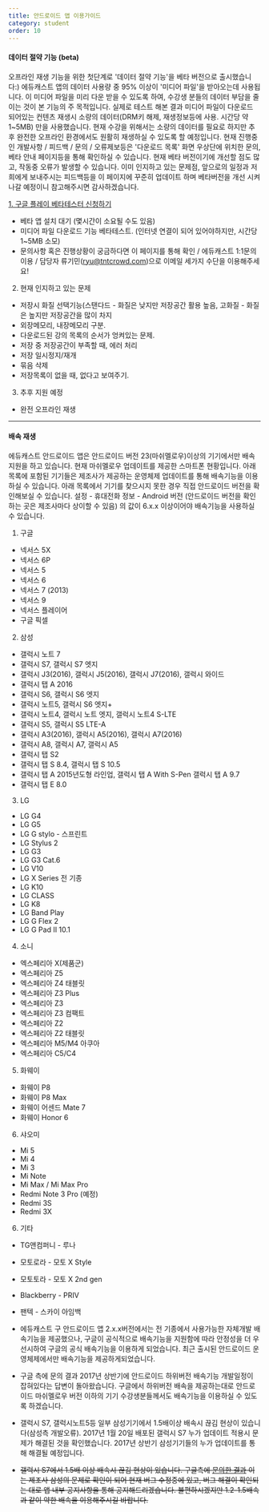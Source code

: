 ```yaml
---
title: 안드로이드 앱 이용가이드
category: student
order: 10
---
```

#### 데이터 절약 기능 (beta)
 오프라인 재생 기능을 위한 첫단계로 '데이터 절약 기능'을 베타 버전으로 출시했습니다:) 에듀캐스트 앱의 데이터 사용량 중 95% 이상이 '미디어 파일'을 받아오는데 사용됩니다. 이 미디어 파일을 미리 다운 받을 수 있도록 하여, 수강생 분들의 데이터 부담을 줄이는 것이 본 기능의 주 목적입니다. 실제로 테스트 해본 결과 미디어 파일이 다운로드 되어있는 컨텐츠 재생시 소량의 데이터(DRM키 해제, 재생정보등에 사용. 시간당 약 1~5MB) 만을 사용했습니다. 현재 수강을 위해서는 소량의 데이터를 필요로 하지만 추후 완전한 오프라인 환경에서도 원활히 재생하실 수 있도록 할 예정입니다. 현재 진행중인 개발사항 / 피드백 / 문의 / 오류제보등은 '다운로드 목록' 화면 우상단에 위치한 문의, 베타 안내 페이지등을 통해 확인하실 수 있습니다. 현재 베타 버전이기에 개선할 점도 많고, 작동중 오류가 발생할 수 있습니다. 이미 인지하고 있는 문제점, 앞으로의 일정과 저희에게 보내주시는 피드백등을 이 페이지에 꾸준히 업데이트 하며 베타버전을 개선 시켜 나갈 예정이니 참고해주시면 감사하겠습니다.

[1. 구글 플레이 베타테스터 신청하기](https://play.google.com/apps/testing/com.tntcrowd.educast)
  - 베타 앱 설치 대기 (몇시간이 소요될 수도 있음)
  - 미디어 파일 다운로드 기능 베타테스트. (인터넷 연결이 되어 있어야하지만, 시간당 1~5MB 소모)
  - 문의사항 혹은 진행상황이 궁금하다면 이 페이지를 통해 확인 / 에듀캐스트 1:1문의 이용 / 담당자 류기민(ryu@tntcrowd.com)으로 이메일 세가지 수단을 이용해주세요!

2. 현재 인지하고 있는 문제
  - 저장시 화질 선택기능(스탠다드 - 화질은 낮지만 저장공간 활용 높음, 고화질 - 화질은 높지만 저장공간을 많이 차지
  - 외장메모리, 내장메모리 구분.
  - 다운로드된 강의 목록의 순서가 엉켜있는 문제.
  - 저장 중 저장공간이 부족할 때, 에러 처리
  - 저장 일시정지/재개
  - 묶음 삭제
  - 저장목록이 없을 때, 없다고 보여주기.
  
3. 추후 지원 예정
  - 완전 오프라인 재생

---

#### 배속 재생
에듀캐스트 안드로이드 앱은 안드로이드 버전 23(마쉬멜로우)이상의 기기에서만 배속지원을 하고 있습니다. 현재 마쉬멜로우 업데이트를 제공한 스마트폰 현황입니다. 아래 목록에 포함된 기기들은 제조사가 제공하는 운영체제 업데이트를 통해 배속기능을 이용하실 수 있습니다. 아래 목록에서 기기를 찾으시지 못한 경우 직접 안드로이드 버전을 확인해보실 수 있습니다. 설정 - 휴대전화 정보 - Android 버전 (안드로이드 버전을 확인하는 곳은 제조사마다 상이할 수 있음) 의 값이 6.x.x 이상이어야 배속기능을 사용하실 수 있습니다.

1. 구글
  - 넥서스 5X
  - 넥서스 6P
  - 넥서스 5
  - 넥서스 6
  - 넥서스 7 (2013)
  - 넥서스 9
  - 넥서스 플레이어
  - 구글 픽셀


2. 삼성
  - 갤럭시 노트 7
  - 갤럭시 S7, 갤럭시 S7 엣지
  - 갤럭시 J3(2016), 갤럭시 J5(2016), 갤럭시 J7(2016), 갤럭시 와이드
  - 갤럭시 탭 A 2016
  - 갤럭시 S6, 갤럭시 S6 엣지
  - 갤럭시 노트5, 갤럭시 S6 엣지+
  - 갤럭시 노트4, 갤럭시 노트 엣지, 갤럭시 노트4 S-LTE
  - 갤럭시 S5, 갤럭시 S5 LTE-A
  - 갤럭시 A3(2016), 갤럭시 A5(2016), 갤럭시 A7(2016)
  - 갤럭시 A8, 갤럭시 A7, 갤럭시 A5
  - 갤럭시 탭 S2
  - 갤럭시 탭 S 8.4, 갤럭시 탭 S 10.5
  - 갤럭시 탭 A 2015년도형 라인업, 갤럭시 탭 A With S-Pen 갤럭시 탭 A 9.7
  - 갤럭시 탭 E 8.0


3. LG
  - LG G4
  - LG G5
  - LG G stylo - 스프린트
  - LG Stylus 2
  - LG G3
  - LG G3 Cat.6
  - LG V10
  - LG X Series 전 기종
  - LG K10
  - LG CLASS
  - LG K8
  - LG Band Play
  - LG G Flex 2
  - LG G Pad II 10.1


4. 소니
  - 엑스페리아 X(제품군)
  - 엑스페리아 Z5
  - 엑스페리아 Z4 태블릿
  - 엑스페리아 Z3 Plus
  - 엑스페리아 Z3
  - 엑스페리아 Z3 컴팩트
  - 엑스페리아 Z2
  - 엑스페리아 Z2 태블릿
  - 엑스페리아 M5/M4 아쿠아
  - 엑스페리아 C5/C4


5. 화웨이
  - 화웨이 P8
  - 화웨이 P8 Max
  - 화웨이 어센드 Mate 7
  - 화웨이 Honor 6


6. 샤오미
  - Mi 5
  - Mi 4
  - Mi 3
  - Mi Note
  - Mi Max / Mi Max Pro
  - Redmi Note 3 Pro (예정)
  - Redmi 3S
  - Redmi 3X


6. 기타
  - TG앤컴퍼니 - 루나
  - 모토로라 - 모토 X Style
  - 모토토라 - 모토 X 2nd gen
  - Blackberry - PRIV
  - 팬텍 - 스카이 아임백


- 에듀캐스트 구 안드로이드 앱 2.x.x버전에서는 전 기종에서 사용가능한 자체개발 배속기능을 제공했으나, 구글이 공식적으로 배속기능을 지원함에 따라 안정성을 더 우선시하여 구글의 공식 배속기능을 이용하게 되었습니다. 최근 출시된 안드로이드 운영체제에서만 배속기능을 제공하게되었습니다.
- 구글 측에 문의 결과 2017년 상반기에 안드로이드 하위버전 배속기능 개발일정이 잡혀있다는 답변이 돌아왔습니다. 구글에서 하위버전 배속을 제공하는대로 안드로이드 마쉬멜로우 버전 이하의 기기 수강생분들께서도 배속기능을 이용하실 수 있도록 하겠습니다.
- 갤럭시 S7, 갤럭시노트5등 일부 삼성기기에서 1.5배이상 배속시 끊김 현상이 있습니다(삼성측 개발오류). 2017년 1월 20일 배포된 갤럭시 S7 누가 업데이트 적용시 문제가 해결된 것을 확인했습니다. 2017년 상반기 삼성기기들의 누가 업데이트를 통해 해결될 예정입니다.
- ~~갤럭시 S7에서 1.5배 이상 배속시 끊김 현상이 있습니다. 구글측에 [문의한 결과](https://github.com/google/ExoPlayer/issues/1764) 이는 제조사 삼성의 문제로 확인이 되어 현재 버그 수정중에 있고, 버그 해결이 확인되는 대로 앱 내부 공지사항을 통해 공지해드리겠습니다. 불편하시겠지만 1.2-1.5배속과 같이 약한 배속을 이용해주시길 바랍니다.~~
